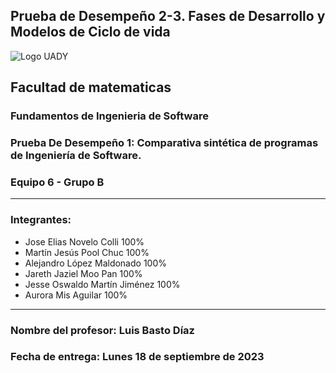 ## Prueba de Desempeño 2-3. Fases de Desarrollo y Modelos de Ciclo de vida
![Logo UADY](https://cdn.shopify.com/s/files/1/0536/1618/1433/files/uady-libreria-05.png?height=628&pad_color=ffffff&v=1617163791&width=1200)
## Facultad de matematicas
### Fundamentos de Ingenieria de Software
### **Prueba De Desempeño 1**: Comparativa sintética de programas de Ingeniería de Software.
### Equipo 6 - Grupo B

***
### Integrantes:
* Jose Elias Novelo Colli 100%
* Martín Jesús Pool Chuc 100%
* Alejandro López Maldonado 100%
* Jareth Jaziel Moo Pan 100%
* Jesse Oswaldo Martín Jiménez 100%
* Aurora Mis Aguilar 100%

***
### Nombre del profesor:  Luis Basto Díaz
### Fecha de entrega: Lunes 18 de septiembre de 2023
